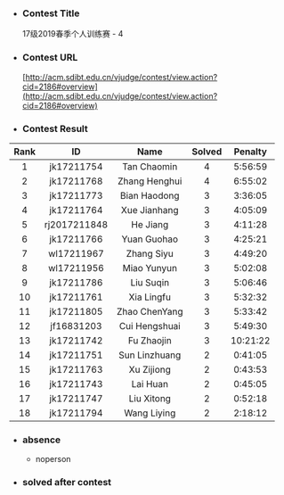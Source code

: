 * ### Contest Title
    17级2019春季个人训练赛 - 4
* ### Contest URL
    [http://acm.sdibt.edu.cn/vjudge/contest/view.action?cid=2186#overview](http://acm.sdibt.edu.cn/vjudge/contest/view.action?cid=2186#overview)
* ### Contest Result

| Rank| ID| Name| Solved| Penalty | 
 | :-: | :-: | :-: | :-: | :-: |
| 1 | jk17211754 | Tan Chaomin | 4 | 5:56:59 |
| 2 | jk17211768 | Zhang Henghui | 4 | 6:55:02 |
| 3 | jk17211773 | Bian Haodong | 3 | 3:36:05 |
| 4 | jk17211764 | Xue Jianhang | 3 | 4:05:09 |
| 5 | rj2017211848 | He Jiang | 3 | 4:11:28 |
| 6 | jk17211766 | Yuan Guohao | 3 | 4:25:21 |
| 7 | wl17211967 | Zhang Siyu | 3 | 4:49:20 |
| 8 | wl17211956 | Miao Yunyun | 3 | 5:02:08 |
| 9 | jk17211786 | Liu Suqin | 3 | 5:06:46 |
| 10 | jk17211761 | Xia Lingfu | 3 | 5:32:32 |
| 11 | jk17211805 | Zhao ChenYang | 3 | 5:33:42 |
| 12 | jf16831203 | Cui Hengshuai | 3 | 5:49:30 |
| 13 | jk17211742 | Fu Zhaojin | 3 | 10:21:22 |
| 14 | jk17211751 | Sun Linzhuang | 2 | 0:41:05 |
| 15 | jk17211763 | Xu Zijiong | 2 | 0:43:53 |
| 16 | jk17211743 | Lai Huan | 2 | 0:45:05 |
| 17 | jk17211747 | Liu Xitong | 2 | 0:52:18 |
| 18 | jk17211794 | Wang Liying | 2 | 2:18:12 |

* ### absence

    + noperson
* ### solved after contest
